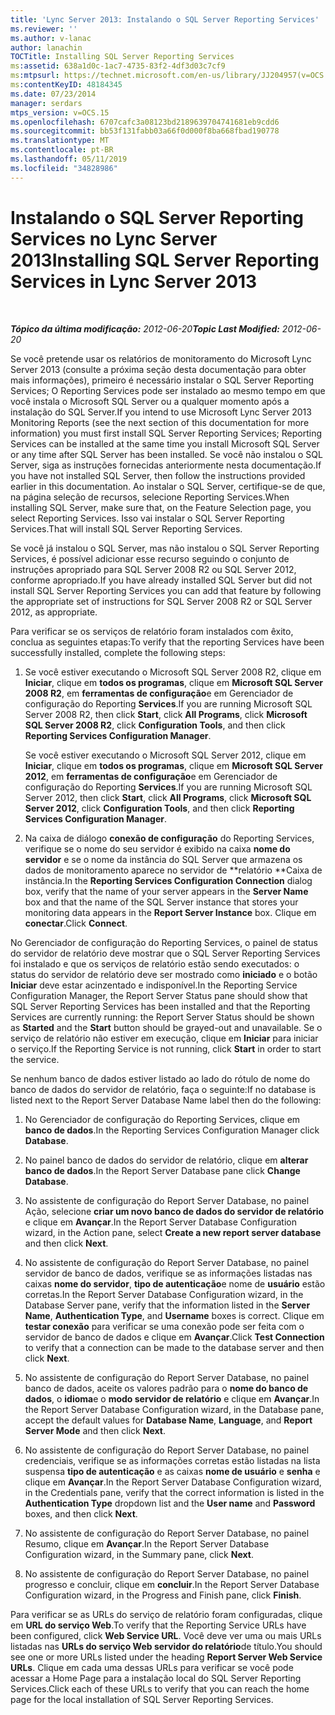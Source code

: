 ```yaml
---
title: 'Lync Server 2013: Instalando o SQL Server Reporting Services'
ms.reviewer: ''
ms.author: v-lanac
author: lanachin
TOCTitle: Installing SQL Server Reporting Services
ms:assetid: 638a1d0c-1ac7-4735-83f2-4df3d03c7cf9
ms:mtpsurl: https://technet.microsoft.com/en-us/library/JJ204957(v=OCS.15)
ms:contentKeyID: 48184345
ms.date: 07/23/2014
manager: serdars
mtps_version: v=OCS.15
ms.openlocfilehash: 6707cafc3a08123bd2189639704741681eb9cdd6
ms.sourcegitcommit: bb53f131fabb03a66f0d000f8ba668fbad190778
ms.translationtype: MT
ms.contentlocale: pt-BR
ms.lasthandoff: 05/11/2019
ms.locfileid: "34828986"
---
```

<div data-xmlns="http://www.w3.org/1999/xhtml">

<div class="topic" data-xmlns="http://www.w3.org/1999/xhtml" data-msxsl="urn:schemas-microsoft-com:xslt" data-cs="http://msdn.microsoft.com/en-us/">

<div data-asp="http://msdn2.microsoft.com/asp">

# <a name="installing-sql-server-reporting-services-in-lync-server-2013"></a><span data-ttu-id="bfc10-102">Instalando o SQL Server Reporting Services no Lync Server 2013</span><span class="sxs-lookup"><span data-stu-id="bfc10-102">Installing SQL Server Reporting Services in Lync Server 2013</span></span>

</div>

<div id="mainSection">

<div id="mainBody">

<span> </span>

<span data-ttu-id="bfc10-103">_**Tópico da última modificação:** 2012-06-20_</span><span class="sxs-lookup"><span data-stu-id="bfc10-103">_**Topic Last Modified:** 2012-06-20_</span></span>

<span data-ttu-id="bfc10-104">Se você pretende usar os relatórios de monitoramento do Microsoft Lync Server 2013 (consulte a próxima seção desta documentação para obter mais informações), primeiro é necessário instalar o SQL Server Reporting Services; O Reporting Services pode ser instalado ao mesmo tempo em que você instala o Microsoft SQL Server ou a qualquer momento após a instalação do SQL Server.</span><span class="sxs-lookup"><span data-stu-id="bfc10-104">If you intend to use Microsoft Lync Server 2013 Monitoring Reports (see the next section of this documentation for more information) you must first install SQL Server Reporting Services; Reporting Services can be installed at the same time you install Microsoft SQL Server or any time after SQL Server has been installed.</span></span> <span data-ttu-id="bfc10-105">Se você não instalou o SQL Server, siga as instruções fornecidas anteriormente nesta documentação.</span><span class="sxs-lookup"><span data-stu-id="bfc10-105">If you have not installed SQL Server, then follow the instructions provided earlier in this documentation.</span></span> <span data-ttu-id="bfc10-106">Ao instalar o SQL Server, certifique-se de que, na página seleção de recursos, selecione Reporting Services.</span><span class="sxs-lookup"><span data-stu-id="bfc10-106">When installing SQL Server, make sure that, on the Feature Selection page, you select Reporting Services.</span></span> <span data-ttu-id="bfc10-107">Isso vai instalar o SQL Server Reporting Services.</span><span class="sxs-lookup"><span data-stu-id="bfc10-107">That will install SQL Server Reporting Services.</span></span>

<span data-ttu-id="bfc10-108">Se você já instalou o SQL Server, mas não instalou o SQL Server Reporting Services, é possível adicionar esse recurso seguindo o conjunto de instruções apropriado para SQL Server 2008 R2 ou SQL Server 2012, conforme apropriado.</span><span class="sxs-lookup"><span data-stu-id="bfc10-108">If you have already installed SQL Server but did not install SQL Server Reporting Services you can add that feature by following the appropriate set of instructions for SQL Server 2008 R2 or SQL Server 2012, as appropriate.</span></span>

<span data-ttu-id="bfc10-109">Para verificar se os serviços de relatório foram instalados com êxito, conclua as seguintes etapas:</span><span class="sxs-lookup"><span data-stu-id="bfc10-109">To verify that the reporting Services have been successfully installed, complete the following steps:</span></span>

1.  <span data-ttu-id="bfc10-110">Se você estiver executando o Microsoft SQL Server 2008 R2, clique em **Iniciar**, clique em **todos os programas**, clique em **Microsoft SQL Server 2008 R2**, em **ferramentas de configuração**e em Gerenciador de configuração do Reporting **Services**.</span><span class="sxs-lookup"><span data-stu-id="bfc10-110">If you are running Microsoft SQL Server 2008 R2, then click **Start**, click **All Programs**, click **Microsoft SQL Server 2008 R2**, click **Configuration Tools**, and then click **Reporting Services Configuration Manager**.</span></span>
    
    <span data-ttu-id="bfc10-111">Se você estiver executando o Microsoft SQL Server 2012, clique em **Iniciar**, clique em **todos os programas**, clique em **Microsoft SQL Server 2012**, em **ferramentas de configuração**e em Gerenciador de configuração do Reporting **Services**.</span><span class="sxs-lookup"><span data-stu-id="bfc10-111">If you are running Microsoft SQL Server 2012, then click **Start**, click **All Programs**, click **Microsoft SQL Server 2012**, click **Configuration Tools**, and then click **Reporting Services Configuration Manager**.</span></span>

2.  <span data-ttu-id="bfc10-112">Na caixa de diálogo **conexão de configuração** do Reporting Services, verifique se o nome do seu servidor é exibido na caixa **nome do servidor** e se o nome da instância do SQL Server que armazena os dados de monitoramento aparece no servidor de \*\*relatório \*\*Caixa de instância.</span><span class="sxs-lookup"><span data-stu-id="bfc10-112">In the **Reporting Services Configuration Connection** dialog box, verify that the name of your server appears in the **Server Name** box and that the name of the SQL Server instance that stores your monitoring data appears in the **Report Server Instance** box.</span></span> <span data-ttu-id="bfc10-113">Clique em **conectar**.</span><span class="sxs-lookup"><span data-stu-id="bfc10-113">Click **Connect**.</span></span>

<span data-ttu-id="bfc10-114">No Gerenciador de configuração do Reporting Services, o painel de status do servidor de relatório deve mostrar que o SQL Server Reporting Services foi instalado e que os serviços de relatório estão sendo executados: o status do servidor de relatório deve ser mostrado como **iniciado** e o botão **Iniciar** deve estar acinzentado e indisponível.</span><span class="sxs-lookup"><span data-stu-id="bfc10-114">In the Reporting Service Configuration Manager, the Report Server Status pane should show that SQL Server Reporting Services has been installed and that the Reporting Services are currently running: the Report Server Status should be shown as **Started** and the **Start** button should be grayed-out and unavailable.</span></span> <span data-ttu-id="bfc10-115">Se o serviço de relatório não estiver em execução, clique em **Iniciar** para iniciar o serviço.</span><span class="sxs-lookup"><span data-stu-id="bfc10-115">If the Reporting Service is not running, click **Start** in order to start the service.</span></span>

<span data-ttu-id="bfc10-116">Se nenhum banco de dados estiver listado ao lado do rótulo de nome do banco de dados do servidor de relatório, faça o seguinte:</span><span class="sxs-lookup"><span data-stu-id="bfc10-116">If no database is listed next to the Report Server Database Name label then do the following:</span></span>

1.  <span data-ttu-id="bfc10-117">No Gerenciador de configuração do Reporting Services, clique em **banco de dados**.</span><span class="sxs-lookup"><span data-stu-id="bfc10-117">In the Reporting Services Configuration Manager click **Database**.</span></span>

2.  <span data-ttu-id="bfc10-118">No painel banco de dados do servidor de relatório, clique em **alterar banco de dados**.</span><span class="sxs-lookup"><span data-stu-id="bfc10-118">In the Report Server Database pane click **Change Database**.</span></span>

3.  <span data-ttu-id="bfc10-119">No assistente de configuração do Report Server Database, no painel Ação, selecione **criar um novo banco de dados do servidor de relatório** e clique em **Avançar**.</span><span class="sxs-lookup"><span data-stu-id="bfc10-119">In the Report Server Database Configuration wizard, in the Action pane, select **Create a new report server database** and then click **Next**.</span></span>

4.  <span data-ttu-id="bfc10-120">No assistente de configuração do Report Server Database, no painel servidor de banco de dados, verifique se as informações listadas nas caixas **nome do servidor**, **tipo de autenticação**e nome de **usuário** estão corretas.</span><span class="sxs-lookup"><span data-stu-id="bfc10-120">In the Report Server Database Configuration wizard, in the Database Server pane, verify that the information listed in the **Server Name**, **Authentication Type**, and **Username** boxes is correct.</span></span> <span data-ttu-id="bfc10-121">Clique em **testar conexão** para verificar se uma conexão pode ser feita com o servidor de banco de dados e clique em **Avançar**.</span><span class="sxs-lookup"><span data-stu-id="bfc10-121">Click **Test Connection** to verify that a connection can be made to the database server and then click **Next**.</span></span>

5.  <span data-ttu-id="bfc10-122">No assistente de configuração do Report Server Database, no painel banco de dados, aceite os valores padrão para o **nome do banco de dados**, o **idioma**e o **modo servidor de relatório** e clique em **Avançar**.</span><span class="sxs-lookup"><span data-stu-id="bfc10-122">In the Report Server Database Configuration wizard, in the Database pane, accept the default values for **Database Name**, **Language**, and **Report Server Mode** and then click **Next**.</span></span>

6.  <span data-ttu-id="bfc10-123">No assistente de configuração do Report Server Database, no painel credenciais, verifique se as informações corretas estão listadas na lista suspensa **tipo de autenticação** e as caixas **nome de usuário** e **senha** e clique em **Avançar**.</span><span class="sxs-lookup"><span data-stu-id="bfc10-123">In the Report Server Database Configuration wizard, in the Credentials pane, verify that the correct information is listed in the **Authentication Type** dropdown list and the **User name** and **Password** boxes, and then click **Next**.</span></span>

7.  <span data-ttu-id="bfc10-124">No assistente de configuração do Report Server Database, no painel Resumo, clique em **Avançar**.</span><span class="sxs-lookup"><span data-stu-id="bfc10-124">In the Report Server Database Configuration wizard, in the Summary pane, click **Next**.</span></span>

8.  <span data-ttu-id="bfc10-125">No assistente de configuração do Report Server Database, no painel progresso e concluir, clique em **concluir**.</span><span class="sxs-lookup"><span data-stu-id="bfc10-125">In the Report Server Database Configuration wizard, in the Progress and Finish pane, click **Finish**.</span></span>

<span data-ttu-id="bfc10-126">Para verificar se as URLs do serviço de relatório foram configuradas, clique em **URL do serviço Web**.</span><span class="sxs-lookup"><span data-stu-id="bfc10-126">To verify that the Reporting Service URLs have been configured, click **Web Service URL**.</span></span> <span data-ttu-id="bfc10-127">Você deve ver uma ou mais URLs listadas nas **URLs do serviço Web servidor do relatório**de título.</span><span class="sxs-lookup"><span data-stu-id="bfc10-127">You should see one or more URLs listed under the heading **Report Server Web Service URLs**.</span></span> <span data-ttu-id="bfc10-128">Clique em cada uma dessas URLs para verificar se você pode acessar a Home Page para a instalação local do SQL Server Reporting Services.</span><span class="sxs-lookup"><span data-stu-id="bfc10-128">Click each of these URLs to verify that you can reach the home page for the local installation of SQL Server Reporting Services.</span></span>

</div>

<span> </span>

</div>

</div>

</div>

